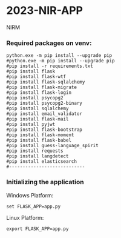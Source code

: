 # 2023-NIR-APP
NIRM 

### Required packages on venv:

```
python.exe -m pip install --upgrade pip
#python.exe -m pip install --upgrade pip
#pip install -r requirements.txt
#pip install flask
#pip install flask-wtf
#pip install flask-sqlalchemy
#pip install flask-migrate
#pip install flask-login
#pip install psycopg2
#pip install psycopg2-binary
#pip install sqlalchemy
#pip install email_validator
#pip install flask-mail
#pip install pyjwt
#pip install flask-bootstrap
#pip install flask-moment
#pip install flask-babel
#pip install guess-language_spirit
#pip install requests
#pip install langdetect
#pip install elasticsearch
#----------------------------
```

### Initializing the application

Windows Platform:

```
set FLASK_APP=app.py
```

Linux Platform:

```
export FLASK_APP=app.py
```